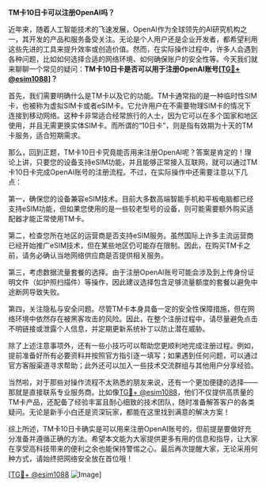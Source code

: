 **TM卡10日卡可以注册OpenAI吗？**

近年来，随着人工智能技术的飞速发展，OpenAI作为全球领先的AI研究机构之一，其开发的产品和服务备受关注。无论是个人用户还是企业开发者，都希望利用这些先进的工具来提升效率或创造价值。然而，在实际操作过程中，许多人会遇到各种问题，比如如何选择合适的网络环境、如何确保账户的安全性等。今天我们就来聊聊一个常见的疑问：**TM卡10日卡是否可以用于注册OpenAI账号[[TG💪+ @esim1088](https://t.me/s/esim1088)]？**

首先，我们需要明确什么是TM卡以及它的功能。TM卡通常指的是一种临时性SIM卡，也被称为虚拟SIM卡或者eSIM卡。它允许用户在不需要物理SIM卡的情况下连接到移动网络。这种卡非常适合经常旅行的人士，因为它可以在多个国家和地区使用，并且无需更换实体SIM卡。而所谓的“10日卡”，则是指有效期为十天的TM卡服务，适合短期需求。

那么，回到正题，TM卡10日卡究竟能否用来注册OpenAI呢？答案是肯定的！理论上讲，只要您的设备支持eSIM功能，并且能够正常接入互联网，就可以通过TM卡10日卡完成OpenAI账号的注册流程。不过，在实际操作中还需要注意以下几点：

第一，确保您的设备兼容eSIM技术。目前大多数高端智能手机和平板电脑都已经支持eSIM功能，但如果您使用的是一些较老型号的设备，则可能需要额外购买适配器才能正常使用TM卡。

第二，检查您所在地区的运营商是否支持eSIM服务。虽然国际上许多主流运营商已经开始推广eSIM技术，但在某些地区仍可能存在限制。因此，在购买TM卡之前，请务必确认当地网络供应商是否提供相关服务。

第三，考虑数据流量套餐的选择。由于注册OpenAI账号可能会涉及到上传身份证明文件（如护照扫描件）等操作，因此建议选择包含足够流量额度的套餐以避免中途断网导致失败。

第四，关注隐私与安全问题。尽管TM卡本身具备一定的安全性保障措施，但在网络环境中依然存在被黑客攻击的风险。因此，在整个注册过程中，请尽量避免点击不明链接或泄露个人信息，并定期更新系统补丁以防止潜在威胁。

除了上述注意事项外，还有一些小技巧可以帮助您更顺利地完成注册过程。例如，提前准备好所有必要资料并按照官方指引逐一填写；如果遇到任何问题，可以通过官方客服渠道寻求帮助；此外还可以加入一些技术交流群组与其他用户分享经验。

当然啦，对于那些对操作流程不太熟悉的朋友来说，还有一个更加便捷的选择——那就是直接联系专业服务商。比如像[TG💪+ @esim1088](https://t.me/s/esim1088)，他们不仅提供高质量的TM卡产品，还配备了经验丰富且耐心细致的技术团队，随时准备解答客户的各类疑问。无论是新手小白还是资深玩家，都能在这里找到满意的解决方案！

综上所述，TM卡10日卡确实是可以用来注册OpenAI账号的，但前提是要做好充分准备并遵循正确的方法。希望本文能为大家提供更多有用的信息和指导，让大家在享受高科技带来的便利之余也能保持警惕之心。最后再次提醒大家，无论采用何种方式，请始终把网络安全放在首位哦！

[[TG💪+ @esim1088](https://t.me/s/esim1088) ![Image](https://i.postimg.cc/4NQfJmqS/Snipaste-2025-05-13-00-14-12.png)]